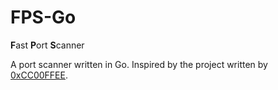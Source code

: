 # FPS-Go

**F**ast **P**ort **S**canner

A port scanner written in Go. Inspired by the project written by [0xCC00FFEE](https://github.com/0xCC00FFEE/FGLPS).
